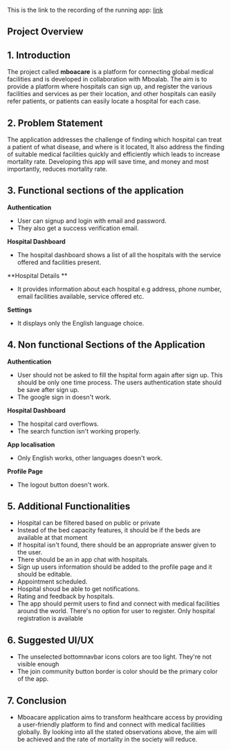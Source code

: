 This is the link to the recording of the running app:
[link](https://drive.google.com/file/d/1BehuW1quo_Z65r7mOo4nwGqgaEI4pn0C/view?usp=drive_link)

##  Project Overview
## 1. Introduction

The project called **mboacare** is a platform for connecting global medical facilities and is developed in collaboration with Mboalab. The aim is to provide a platform where hospitals can sign up, and register the various facilities and services as per their location, and other hospitals can easily refer patients, or patients can easily locate a hospital for each case.

## 2. Problem Statement
The application addresses the challenge of finding which hospital can treat a patient of what disease, and where is it located, It also address the finding of suitable medical facilities quickly and efficiently which leads to increase mortality rate. Developing this app will save time, and money and most importantly, reduces mortality rate.

## 3. Functional sections of the application

 **Authentication**
 - User can signup and login with email and password. 
 - They also get a success verification email.

 **Hospital Dashboard**

 - The hospital dashboard shows a list of all the hospitals with the service offered and facilities present.

 **Hospital Details **

 - It provides information about each hospital e.g address, phone number,  email facilities available, service offered etc.

 **Settings**
 - It displays only the English language choice.
  

## 4. Non functional Sections of the Application

 **Authentication**
 - User should not be asked to fill the hspital form again after sign up. This should be only one time process. The users authentication state should be save after sign up.
 - The google sign in doesn't work.

  **Hospital Dashboard**
 - The hospital card overflows.
 - The search function isn't working properly.
 
**App localisation**
 - Only English works, other languages doesn't work.

  **Profile Page**
 - The logout button doesn't work.


## 5. Additional Functionalities
- Hospital can be filtered based on public or private
- Instead of the bed capacity features, it should be if the beds are available at that moment
- If hospital isn't found, there should be an appropriate answer given to the user.
- There should be an in app chat with hospitals.
- Sign up users information should be added to the profile page and it should be editable.
- Appointment scheduled.
- Hospital shoud be able to get notifications.
- Rating and feedback by hospitals.
- The app should permit users to find and connect with medical facilities around the world. There's no option for user to register. Only hospital registration is available

## 6. Suggested UI/UX
- The unselected bottomnavbar icons colors are too light. They're not visible enough
- The join community button border is color should be the primary color of the app.

## 7. Conclusion
- Mboacare application aims to transform healthcare access by providing a user-friendly platform to find and connect with medical facilities globally. By looking into all the stated observations above, the aim will be achieved and the rate of mortality in the society will reduce.